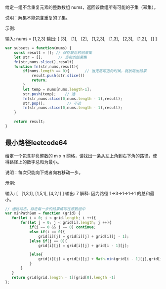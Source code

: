 给定一组不含重复元素的整数数组 nums，返回该数组所有可能的子集（幂集）。

说明：解集不能包含重复的子集。

示例:

输入: nums = [1,2,3]
输出:
[
  [3],
  [1],
  [2],
  [1,2,3],
  [1,3],
  [2,3],
  [1,2],
  []
]
```javascript
var subsets = function(nums) {
    const result = []; // 保存最后的结果集
    let str = [];       // 当前的结果集
    fn(str,nums.slice(),result)
    function fn(str,nums,result){ 
        if(nums.length == 0){       // 当无路可选的时候，就放跳出结果
            result.push(str.slice())
            return;
        }
        let temp = nums[nums.length-1]; 
        str.push(temp);    // 选
        fn(str,nums.slice(0,nums.length - 1),result);
        str.pop();          // 不选
        fn(str,nums.slice(0,nums.length - 1),result);
    }
    
    return result;
}


```

## 最小路径leetcode64

给定一个包含非负整数的 m x n 网格，请找出一条从左上角到右下角的路径，使得路径上的数字总和为最小。

说明：每次只能向下或者向右移动一步。

示例:

输入:
[
  [1,3,1],
  [1,5,1],
  [4,2,1]
]
输出: 7
解释: 因为路径 1→3→1→1→1 的总和最小。

```javascript
// 通过动态，将走每一步的结果填写在原数组中
var minPathSum = function (grid) {
   for(let i = 0; i < grid.length; i ++){
       for(let j = 0; j < grid[i].length; j ++){
           if(i == 0 && j == 0) continue;
           else if(i == 0){
               grid[i][j] = grid[i][j] + grid[i][j - 1];
           }else if(j == 0){
               grid[i][j] = grid[i][j] + grid[i - 1][j];

           }else{
               grid[i][j] = grid[i][j] + Math.min(grid[i - 1][j],grid[i][j -1]);
           }
       }
   }
   return grid[grid.length - 1][grid[0].length -1]
};

```
